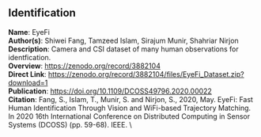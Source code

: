 ## Identification

**Name**: EyeFi \
**Author(s)**: Shiwei Fang, Tamzeed Islam, Sirajum Munir, Shahriar Nirjon \
**Description**: Camera and CSI dataset of many human observations for identfication. \
**Overview**: https://zenodo.org/record/3882104 \
**Direct Link**: https://zenodo.org/record/3882104/files/EyeFi_Dataset.zip?download=1 \
**Publication**: https://doi.org/10.1109/DCOSS49796.2020.00022 \
**Citation**: Fang, S., Islam, T., Munir, S. and Nirjon, S., 2020, May. EyeFi: Fast Human Identification Through Vision and WiFi-based Trajectory Matching. In 2020 16th International Conference on Distributed Computing in Sensor Systems (DCOSS) (pp. 59-68). IEEE. \
